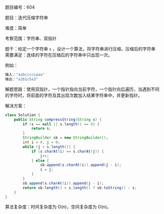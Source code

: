 题目编号：604

题目：迭代压缩字符串

难度：简单

考察范围：字符串、双指针

题干：给定一个字符串 `s` ，设计一个算法，将字符串进行压缩，压缩后的字符串需要满足：连续的字符在压缩后的字符串中只出现一次。

例如：
```java
输入："aabcccccaaa"
输出："a2b1c5a3"
```

解题思路：使用双指针，一个指针指向当前字符，一个指针向后遍历，当遇到不同的字符时，将前面的字符及其出现次数加入结果字符串中，并更新指针。

解决方案：

```java
class Solution {
    public String compressString(String s) {
        if (s == null || s.length() == 0) {
            return s;
        }
        StringBuilder sb = new StringBuilder();
        int i = 0, j = 0;
        while (j < s.length()) {
            if (s.charAt(i) == s.charAt(j)) {
                j++;
            } else {
                sb.append(s.charAt(i)).append(j - i);
                i = j;
            }
        }
        sb.append(s.charAt(i)).append(j - i);
        return sb.length() < s.length() ? sb.toString() : s;
    }
}
```

算法复杂度：时间复杂度为 O(n)，空间复杂度为 O(n)。